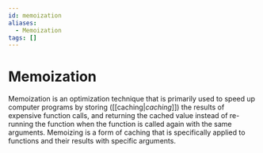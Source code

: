 ```yaml
---
id: memoization
aliases:
  - Memoization
tags: []
---
```


# Memoization

Memoization is an optimization technique that is primarily used to speed up computer programs by storing ([[caching|_caching_]]) the results of expensive function calls, and returning the cached value instead of re-running the function when the function is called again with the same arguments. Memoizing is a form of caching that is specifically applied to functions and their results with specific arguments.
